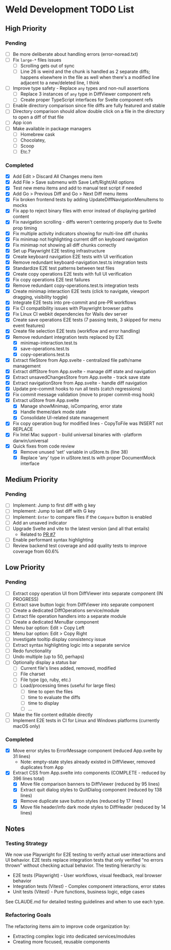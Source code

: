 # Weld Development TODO List

## High Priority

### Pending
- [ ] Be more deliberate about handling errors (error-noread.txt)
- [ ] Fix `large-*` files issues
  - [ ] Scrolling gets out of sync
  - [ ] Line 26 is weird and the chunk is handled as 2 separate diffs; happens elsewhere in the file as well when there's a modified line adjacent to a new/deleted line, I think
- [ ] Improve type safety - Replace `any` types and non-null assertions
  - [ ] Replace 3 instances of `any` type in DiffViewer component refs
  - [ ] Create proper TypeScript interfaces for Svelte component refs
- [ ] Enable directory comparison since file diffs are fully featured and stable
- [ ] Directory comparison should allow double click on a file in the directory to open a diff of that file
- [ ] App icon
- [ ] Make available in package managers
  - [ ] Homebrew cask
  - [ ] Chocolatey,
  - [ ] Scoop
  - [ ] Etc.?

### Completed
- [x] Add Edit > Discard All Changes menu item
- [x] Add File > Save submenu with Save Left/Right/All options
- [x] Test new menu items and add to manual test script if needed
- [x] Add Go > Previous Diff and Go > Next Diff menu items
- [x] Fix broken frontend tests by adding UpdateDiffNavigationMenuItems to mocks
- [x] Fix app to reject binary files with error instead of displaying garbled content
- [x] Fix navigation scrolling - diffs weren't centering properly due to Svelte prop timing
- [x] Fix multiple activity indicators showing for multi-line diff chunks
- [x] Fix minimap not highlighting current diff on keyboard navigation
- [x] Fix minimap not showing all diff chunks correctly
- [x] Set up Playwright E2E testing infrastructure
- [x] Create keyboard navigation E2E tests with UI verification
- [x] Remove redundant keyboard-navigation.test.ts integration tests
- [x] Standardize E2E test patterns between test files
- [x] Create copy operations E2E tests with full UI verification
- [x] Fix copy operations E2E test failures
- [x] Remove redundant copy-operations.test.ts integration tests
- [x] Create minimap interaction E2E tests (click to navigate, viewport dragging, visibility toggle)
- [x] Integrate E2E tests into pre-commit and pre-PR workflows
- [x] Fix CI compatibility issues with Playwright browser paths
- [x] Fix Linux CI webkit dependencies for Wails dev server
- [x] Create save operations E2E tests (7 passing tests, 3 skipped for menu event features)
- [x] Create file selection E2E tests (workflow and error handling)
- [x] Remove redundant integration tests replaced by E2E
  - [x] minimap-interaction.test.ts
  - [x] save-operations.test.ts
  - [x] copy-operations.test.ts
- [x] Extract fileStore from App.svelte - centralized file path/name management
- [x] Extract diffStore from App.svelte - manage diff state and navigation
- [x] Extract unsavedChangesStore from App.svelte - track save state
- [x] Extract navigationStore from App.svelte - handle diff navigation
- [x] Update pre-commit hooks to run all tests (catch regressions)
- [x] Fix commit message validation (move to proper commit-msg hook)
- [x] Extract uiStore from App.svelte
  - [x] Manage showMinimap, isComparing, error state
  - [x] Handle theme/dark mode state
  - [x] Consolidate UI-related state management
- [x] Fix copy operation bug for modified lines - CopyToFile was INSERT not REPLACE
- [x] Fix Intel Mac support - build universal binaries with -platform darwin/universal
- [x] Quick fixes from code review
  - [x] Remove unused 'set' variable in uiStore.ts (line 38)
  - [x] Replace 'any' type in uiStore.test.ts with proper DocumentMock interface

## Medium Priority

### Pending
- [ ] Implement: Jump to first diff with g key
- [ ] Implement: Jump to last diff with G key
- [ ] Implement: `Enter` to compare files if the `Compare` button is enabled
- [ ] Add an unsaved indicator
- [ ] Upgrade Svelte and vite to the latest version (and all that entails)
  * Related to [PR #7](https://github.com/robwilkerson/weld/pull/7)
- [ ] Enable performant syntax highlighting
- [ ] Review backend test coverage and add quality tests to improve coverage from 60.6%

## Low Priority

### Pending  
- [ ] Extract copy operation UI from DiffViewer into separate component (IN PROGRESS)
- [ ] Extract save button logic from DiffViewer into separate component
- [ ] Create a dedicated DiffOperations service/module
- [ ] Extract file operation handlers into a separate module
- [ ] Create a dedicated MenuBar component
- [ ] Menu bar option: Edit > Copy Left
- [ ] Menu bar option: Edit > Copy Right
- [ ] Investigate tooltip display consistency issue
- [ ] Extract syntax highlighting logic into a separate service
- [ ] Redo functionality
- [ ] Undo multiple (up to 50, perhaps)
- [ ] Optionally display a status bar
  - [ ] Current file's lines added, removed, modified
  - [ ] File charset
  - [ ] File type (go, ruby, etc.)
  - [ ] Load/processing times (useful for large files)
    - [ ] time to open the files
    - [ ] time to evaluate the diffs
    - [ ] time to display
    - [ ] ...
- [ ] Make the file content editable directly
- [ ] Implement E2E tests in CI for Linux and Windows platforms (currently macOS only)

### Completed
- [x] Move error styles to ErrorMessage component (reduced App.svelte by 31 lines)
  - Note: empty-state styles already existed in DiffViewer, removed duplicates from App
- [x] Extract CSS from App.svelte into components (COMPLETE - reduced by 396 lines total)
  - [x] Move file comparison banners to DiffViewer (reduced by 95 lines)
  - [x] Extract quit dialog styles to QuitDialog component (reduced by 138 lines)
  - [x] Remove duplicate save button styles (reduced by 17 lines)
  - [x] Move file header/info dark mode styles to DiffHeader (reduced by 14 lines)

## Notes

### Testing Strategy
We now use Playwright for E2E testing to verify actual user interactions and UI behavior. E2E tests replace integration tests that only verified "no errors thrown" without checking actual behavior. The testing hierarchy is:
- E2E tests (Playwright) - User workflows, visual feedback, real browser behavior
- Integration tests (Vitest) - Complex component interactions, error states
- Unit tests (Vitest) - Pure functions, business logic, edge cases

See CLAUDE.md for detailed testing guidelines and when to use each type.

### Refactoring Goals
The refactoring items aim to improve code organization by:
- Extracting complex logic into dedicated services/modules
- Creating more focused, reusable components
